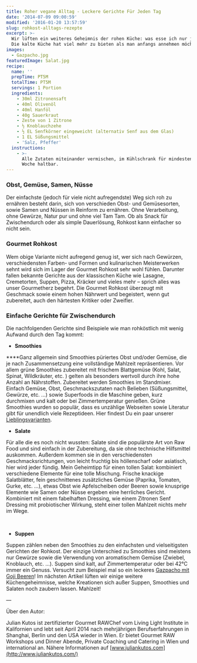 ```yaml
---
title: Roher vegane Alltag - Leckere Gerichte Für Jeden Tag
date: '2014-07-09 09:00:59'
modified: '2016-01-20 13:57:59'
slug: rohkost-alltags-rezepte
excerpt: >-
  Wir lüften ein weiteres Geheimnis der rohen Küche: was esse ich nur jeden Tag?
  Die kalte Küche hat viel mehr zu bieten als man anfangs annehmen möchte!
images:
  - Gazpacho.jpg
featuredImage: Salat.jpg
recipe:
  name: ''
  prepTime: PT5M
  totalTime: PT5M
  servings: 1 Portion
  ingredients:
    - 30ml Zitronensaft
    - 40ml Olivenöl
    - 40ml Hanföl
    - 40g Sauerkraut
    - Zeste von 1 Zitrone
    - ½ Knoblauchzehe
    - ½ EL Senfkörner eingeweicht (alternativ Senf aus dem Glas)
    - 1 EL Süßungsmittel
    - 'Salz, Pfeffer'
  instructions:
    - >-
      Alle Zutaten miteinander vermischen, im Kühlschrank für mindestens eine
      Woche haltbar.
---
```


### Obst, Gemüse, Samen, Nüsse

Der einfachste (jedoch für viele nicht aufregendste) Weg sich roh zu ernähren besteht darin, sich von verschieden Obst- und Gemüsesorten, sowie Samen und Nüssen in Reinform zu ernähren. Ohne Verarbeitung, ohne Gewürze, Natur pur und ohne viel Tam Tam. Ob als Snack für Zwischendurch oder als simple Dauerlösung, Rohkost kann einfacher so nicht sein.

### Gourmet Rohkost

Wem obige Variante nicht aufregend genug ist, wer sich nach Gewürzen, verschiedensten Farben- und Formen und kulinarischen Meisterwerken sehnt wird sich im Lager der Gourmet Rohkost sehr wohl fühlen. Darunter fallen bekannte Gerichte aus der klassischen Küche wie Lasagne, Cremetorten, Suppen, Pizza, Kräcker und vieles mehr – sprich alles was unser Gourmetherz begehrt. Die Gourmet Rohkost überzeugt mit Geschmack sowie einem hohen Nährwert und begeistert, wenn gut zubereitet, auch den härtesten Kritiker oder Zweifler.

### Einfache Gerichte für Zwischendurch

Die nachfolgenden Gerichte sind Beispiele wie man rohköstlich mit wenig Aufwand durch den Tag kommt:

*   **Smoothies**

**<!-- Image removed (no copyright): smoothie-300x214.jpg -->**Ganz allgemein sind Smoothies püriertes Obst und/oder Gemüse, die je nach Zusammensetzung eine vollständige Mahlzeit repräsentieren. Vor allem grüne Smoothies zubereitet mit frischem Blattgemüse (Kohl, Salat, Spinat, Wildkräuter, etc. ) gelten als besonders wertvoll durch ihre hohe Anzahl an Nährstoffen. Zubereitet werden Smoothies im Standmixer. Einfach Gemüse, Obst, Geschmackszutaten nach Belieben (Süßungsmittel, Gewürze, etc. ...) sowie Superfoods in die Maschine geben, kurz durchmixen und kalt oder bei Zimmertemperatur genießen. Grüne Smoothies wurden so populär, dass es unzählige Webseiten sowie Literatur gibt für unendlich viele Rezeptideen. Hier findest Du ein paar unserer [Lieblingsvarianten](https://www.veganblatt.com/smoothies-statt-medizin).

*   **Salate**

<!-- Image removed (no copyright): Zitronen-Senf-Dressing-300x200.jpg -->Für alle die es noch nicht wussten: Salate sind die populärste Art von Raw Food und sind einfach in der Zubereitung, da sie ohne technische Hilfsmittel auskommen. Außerdem kommen sie in den verschiedensten Geschmacksrichtungen, von leicht fruchtig bis höllenscharf oder asiatisch, hier wird jeder fündig. Mein Geheimtipp für einen tollen Salat: kombiniert verschiedene Elemente für eine tolle Mischung. Frische knackige Salatblätter, fein geschnittenes zusätzliches Gemüse (Paprika, Tomaten, Gurke, etc. ...), etwas Obst wie Apfelscheiben oder Beeren sowie knusprige Elemente wie Samen oder Nüsse ergeben eine herrliches Gericht. Kombiniert mit einem fabelhaften Dressing, wie einem Zitronen Senf Dressing mit probiotischer Wirkung, steht einer tollen Mahlzeit nichts mehr im Wege.

 

*   **Suppen**

Suppen zählen neben den Smoothies zu den einfachsten und vielseitigsten Gerichten der Rohkost. Der einzige Unterschied zu Smoothies sind meistens nur Gewürze sowie die Verwendung von aromatischem Gemüse (Zwiebel, Knoblauch, etc. ...). Suppen sind kalt, auf Zimmertemperatur oder bei 42°C immer ein Genuss. Versucht zum Beispiel mal so ein leckeres [Gazpacho mit Goji Beeren](https://www.veganblatt.com/goji-gazpacho)! [**<!-- Image removed (no copyright): Gazpacho-300x164.jpg -->**](https://www.veganblatt.com/goji-gazpacho) Im nächsten Artikel lüften wir einige weitere Küchengeheimnisse, welche Kreationen sich außer Suppen, Smoothies und Salaten noch zaubern lassen. Mahlzeit!

—

Über den Autor:

Julian Kutos ist zertifizierter Gourmet RAWChef vom Living Light Institute in Kalifornien und lebt seit April 2014 nach mehrjährigen Berufserfahrungen in Shanghai, Berlin und den USA wieder in Wien. Er bietet Gourmet RAW Workshops und Dinner Abende, Private Coaching und Catering in Wien und international an. Nähere Informationen auf [www.juliankutos.com](http://www.juliankutos.com/)

